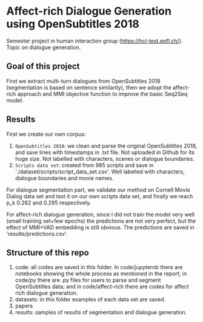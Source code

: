 # Affect-rich Dialogue Generation using OpenSubtitles 2018
Semester project in human interaction group (https://hci-test.epfl.ch/). Topic on dialogue generation.

## Goal of this project

First we extract multi-turn dialogues from OpenSubtitles 2018 (segmentation is based on sentence similarity), then we adopt the affect-rich approach and MMI objective function to improve the basic Seq2Seq model.

## Results

First we create our own corpus:
1. `OpenSubtitles 2018`: we clean and parse the original OpenSubtitles 2018, and save lines with timestamps in .txt file. Not uploaded in Github for its huge size. Not labelled with characters, scenes or dialogue boundaries.
2. `Scripts data set`: created from 985 scripts and save in './dataset/scripts/script_data_set.csv'. Well labelled with characters, dialogue boundaries and movie names.

For dialogue segmentation part, we validate our method on Cornell Movie Dialog data set and test it on our own scripts data set, and finally we reach p_k 0.262 and 0.295 respectively.

For affect-rich dialogue generation, since I did not train the model very well (small training set+few epochs) the predictions are not very perfect, but the effect of MMI+VAD embedding is still obvious. The predictions are saved in 'results/predictions.csv'.

## Structure of this repo

1. code: all codes are saved in this folder. In code/jupyternb there are notebooks showing the whole process as mentioned in the report; in code/py there are .py files for users to parse and segment OpenSubtitles data; and in code/affect-rich there are codes for affect rich dialogue generation.
2. datasets: in this folder examples of each data set are saved.
3. papers
4. results: samples of results of segmentation and dialogue generation.
